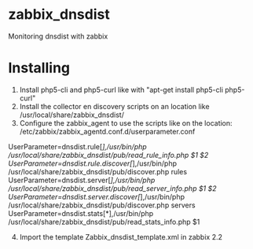 # zabbix_dnsdist
Monitoring dnsdist with zabbix

# Installing

1. Install php5-cli and php5-curl like with "apt-get install php5-cli php5-curl"
2. Install the collector en discovery scripts on an location like /usr/local/share/zabbix_dnsdist/
3. Configure the zabbix_agent to use the scripts like on the location: /etc/zabbix/zabbix_agentd.conf.d/userparameter.conf

UserParameter=dnsdist.rule[*],/usr/bin/php /usr/local/share/zabbix_dnsdist/pub/read_rule_info.php $1 $2
UserParameter=dnsdist.rule.discover[*],/usr/bin/php /usr/local/share/zabbix_dnsdist/pub/discover.php rules
UserParameter=dnsdist.server[*],/usr/bin/php /usr/local/share/zabbix_dnsdist/pub/read_server_info.php $1 $2
UserParameter=dnsdist.server.discover[*],/usr/bin/php /usr/local/share/zabbix_dnsdist/pub/discover.php servers
UserParameter=dnsdist.stats[*],/usr/bin/php /usr/local/share/zabbix_dnsdist/pub/read_stats_info.php $1

4. Import the template Zabbix_dnsdist_template.xml in zabbix 2.2


